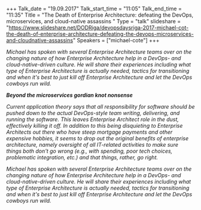 +++
Talk_date = "19.09.2017"
Talk_start_time = "11:05"
Talk_end_time = "11:35"
Title = "The Death of Enterprise Architecture: defeating the DevOps, microservices, and cloud-native assassins "
Type = "talk"
slideshare = "https://www.slideshare.net/DODRiga/devopsdaysriga-2017-michael-cot-the-death-of-enterprise-architecture-defeating-the-devops-microservices-and-cloudnative-assassins"
Speakers = ["michael-cote"]
+++

<p><em>Michael has spoken with several Enterprise Architecture teams over on the changing nature of how Enterprise Architecture help in a DevOps- and cloud-native-driven culture. He will share their experiences including what type of Enterprise Architecture is actually needed, tactics for transitioning and when it's best to just kill off Enterprise Architecture and let the DevOps cowboys run wild.</p>

<p><strong>Beyond the microservices gordian knot nonsense</strong></p>

<p>Current application theory says that all responsibility for software should be pushed down to the actual DevOps-style team writing, delivering, and running the software. This leaves Enterprise Architect role in the dust, effectively killing it off. In addition to this being disquieting to Enterprise Architects out there who have steep mortgage payments and other expensive hobbies, it seems to drop out the original benefits of enterprise architecture, namely oversight of all IT-related activities to make sure things both don't go wrong (e.g., with spending, poor tech choices, problematic integration, etc.) and that things, rather, go right.</p>

<p>Michael has spoken with several Enterprise Architecture teams over on the changing nature of how Enterprise Architecture help in a DevOps- and cloud-native-driven culture. He will share their experiences including what type of Enterprise Architecture is actually needed, tactics for transitioning and when it's best to just kill off Enterprise Architecture and let the DevOps cowboys run wild.</p>